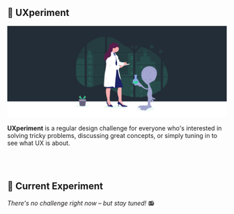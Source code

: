 ## 🚀 UXperiment

![UXperts Header](https://raw.githubusercontent.com/thomas-ge/UXperiment/master/_src/ChallengeHeader.png)

**UXperiment** is a regular design challenge for everyone who's interested in solving tricky problems, discussing great concepts, or simply tuning in to see what UX is about.

<br>
<br>


## 📐 Current Experiment
_There's no challenge right now – but stay tuned!_ 📻
